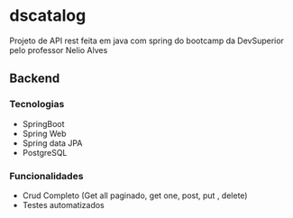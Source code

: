 # dscatalog
Projeto de API rest feita em java com spring do bootcamp da DevSuperior pelo professor Nelio Alves

## Backend

### Tecnologias
  - SpringBoot
  - Spring Web
  - Spring data JPA
  - PostgreSQL

### Funcionalidades
  - Crud Completo (Get all paginado, get one, post, put , delete)
  - Testes automatizados
